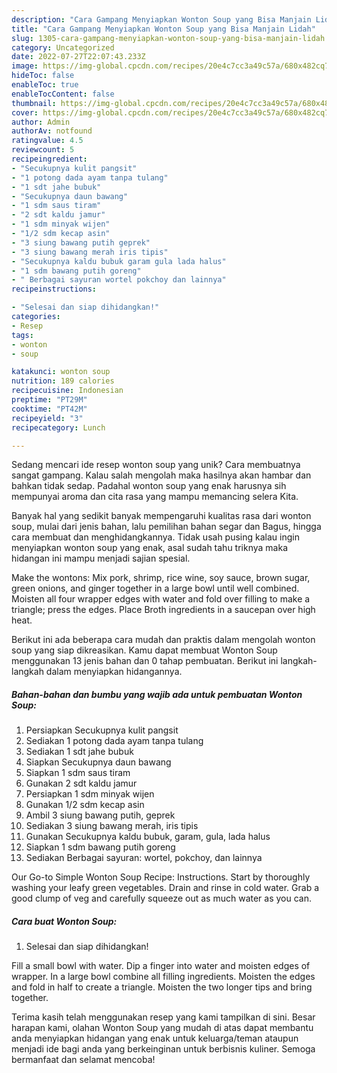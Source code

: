 ```yaml
---
description: "Cara Gampang Menyiapkan Wonton Soup yang Bisa Manjain Lidah"
title: "Cara Gampang Menyiapkan Wonton Soup yang Bisa Manjain Lidah"
slug: 1305-cara-gampang-menyiapkan-wonton-soup-yang-bisa-manjain-lidah
category: Uncategorized
date: 2022-07-27T22:07:43.233Z
image: https://img-global.cpcdn.com/recipes/20e4c7cc3a49c57a/680x482cq70/wonton-soup-foto-resep-utama.jpg
hideToc: false
enableToc: true
enableTocContent: false
thumbnail: https://img-global.cpcdn.com/recipes/20e4c7cc3a49c57a/680x482cq70/wonton-soup-foto-resep-utama.jpg
cover: https://img-global.cpcdn.com/recipes/20e4c7cc3a49c57a/680x482cq70/wonton-soup-foto-resep-utama.jpg
author: Admin
authorAv: notfound
ratingvalue: 4.5
reviewcount: 5
recipeingredient:
- "Secukupnya kulit pangsit"
- "1 potong dada ayam tanpa tulang"
- "1 sdt jahe bubuk"
- "Secukupnya daun bawang"
- "1 sdm saus tiram"
- "2 sdt kaldu jamur"
- "1 sdm minyak wijen"
- "1/2 sdm kecap asin"
- "3 siung bawang putih geprek"
- "3 siung bawang merah iris tipis"
- "Secukupnya kaldu bubuk garam gula lada halus"
- "1 sdm bawang putih goreng"
- " Berbagai sayuran wortel pokchoy dan lainnya"
recipeinstructions:

- "Selesai dan siap dihidangkan!"
categories:
- Resep
tags:
- wonton
- soup

katakunci: wonton soup 
nutrition: 189 calories
recipecuisine: Indonesian
preptime: "PT29M"
cooktime: "PT42M"
recipeyield: "3"
recipecategory: Lunch

---
```





Sedang mencari ide resep wonton soup yang unik? Cara membuatnya sangat gampang. Kalau salah mengolah maka hasilnya akan hambar dan bahkan tidak sedap. Padahal wonton soup yang enak harusnya sih mempunyai aroma dan cita rasa yang mampu memancing selera Kita.





Banyak hal yang sedikit banyak mempengaruhi kualitas rasa dari wonton soup, mulai dari jenis bahan, lalu pemilihan bahan segar dan Bagus, hingga cara membuat dan menghidangkannya. Tidak usah pusing kalau ingin menyiapkan wonton soup yang enak,      asal sudah tahu triknya maka hidangan ini mampu menjadi sajian spesial.














Make the wontons: Mix pork, shrimp, rice wine, soy sauce, brown sugar, green onions, and ginger together in a large bowl until well combined. Moisten all four wrapper edges with water and fold over filling to make a triangle; press the edges. Place Broth ingredients in a saucepan over high heat.






Berikut ini ada beberapa cara mudah dan praktis dalam mengolah wonton soup yang siap dikreasikan. Kamu dapat membuat Wonton Soup menggunakan 13 jenis bahan dan 0 tahap pembuatan. Berikut ini langkah-langkah dalam menyiapkan hidangannya.

<!--inarticleads1-->

##### Bahan-bahan dan bumbu yang wajib ada untuk pembuatan Wonton Soup:

1. Persiapkan Secukupnya kulit pangsit
1. Sediakan 1 potong dada ayam tanpa tulang
1. Sediakan 1 sdt jahe bubuk
1. Siapkan Secukupnya daun bawang
1. Siapkan 1 sdm saus tiram
1. Gunakan 2 sdt kaldu jamur
1. Persiapkan 1 sdm minyak wijen
1. Gunakan 1/2 sdm kecap asin
1. Ambil 3 siung bawang putih, geprek
1. Sediakan 3 siung bawang merah, iris tipis
1. Gunakan Secukupnya kaldu bubuk, garam, gula, lada halus
1. Siapkan 1 sdm bawang putih goreng
1. Sediakan  Berbagai sayuran: wortel, pokchoy, dan lainnya


Our Go-to Simple Wonton Soup Recipe: Instructions. Start by thoroughly washing your leafy green vegetables. Drain and rinse in cold water. Grab a good clump of veg and carefully squeeze out as much water as you can. 

<!--inarticleads2-->

##### Cara buat Wonton Soup:


1. Selesai dan siap dihidangkan!

Fill a small bowl with water. Dip a finger into water and moisten edges of wrapper. In a large bowl combine all filling ingredients. Moisten the edges and fold in half to create a triangle. Moisten the two longer tips and bring together. 

Terima kasih telah menggunakan resep yang kami tampilkan di sini. Besar harapan kami, olahan Wonton Soup yang mudah di atas dapat membantu anda menyiapkan hidangan yang enak untuk keluarga/teman ataupun menjadi ide bagi anda yang berkeinginan untuk berbisnis kuliner. Semoga bermanfaat dan selamat mencoba!
